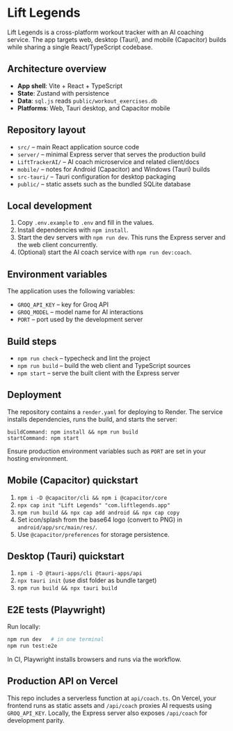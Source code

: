 # Lift Legends

Lift Legends is a cross-platform workout tracker with an AI coaching service. The app targets web, desktop (Tauri), and mobile (Capacitor) builds while sharing a single React/TypeScript codebase.

## Architecture overview

- **App shell**: Vite + React + TypeScript
- **State**: Zustand with persistence
- **Data**: `sql.js` reads `public/workout_exercises.db`
- **Platforms**: Web, Tauri desktop, and Capacitor mobile

## Repository layout

- `src/` – main React application source code
- `server/` – minimal Express server that serves the production build
- `LiftTrackerAI/` – AI coach microservice and related client/docs
- `mobile/` – notes for Android (Capacitor) and Windows (Tauri) builds
- `src-tauri/` – Tauri configuration for desktop packaging
- `public/` – static assets such as the bundled SQLite database

## Local development

1. Copy `.env.example` to `.env` and fill in the values.
2. Install dependencies with `npm install`.
3. Start the dev servers with `npm run dev`. This runs the Express server and the web client concurrently.
4. (Optional) start the AI coach service with `npm run dev:coach`.

## Environment variables

The application uses the following variables:

- `GROQ_API_KEY` – key for Groq API
- `GROQ_MODEL` – model name for AI interactions
- `PORT` – port used by the development server

## Build steps

- `npm run check` – typecheck and lint the project
- `npm run build` – build the web client and TypeScript sources
- `npm start` – serve the built client with the Express server

## Deployment

The repository contains a `render.yaml` for deploying to Render. The service installs dependencies, runs the build, and starts the server:

```
buildCommand: npm install && npm run build
startCommand: npm start
```

Ensure production environment variables such as `PORT` are set in your hosting environment.

## Mobile (Capacitor) quickstart
1. `npm i -D @capacitor/cli && npm i @capacitor/core`
2. `npx cap init "Lift Legends" "com.liftlegends.app"`
3. `npm run build && npx cap add android && npx cap copy`
4. Set icon/splash from the base64 logo (convert to PNG) in `android/app/src/main/res/`.
5. Use `@capacitor/preferences` for storage persistence.

## Desktop (Tauri) quickstart
1. `npm i -D @tauri-apps/cli @tauri-apps/api`
2. `npx tauri init` (use dist folder as bundle target)
3. `npm run build && npx tauri build`

## E2E tests (Playwright)
Run locally:

```bash
npm run dev   # in one terminal
npm run test:e2e
```

In CI, Playwright installs browsers and runs via the workflow.

## Production API on Vercel
This repo includes a serverless function at `api/coach.ts`. On Vercel, your frontend runs as static assets and `/api/coach` proxies AI requests using `GROQ_API_KEY`. Locally, the Express server also exposes `/api/coach` for development parity.
